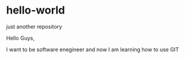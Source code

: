 # hello-world
just another repository

Hello Guys,

I want to be software enegineer and now I am learning how to use GIT
